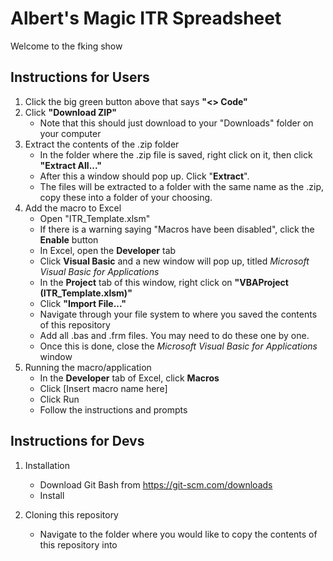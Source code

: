 # Albert's Magic ITR Spreadsheet
Welcome to the fking show

## Instructions for Users
1. Click the big green button above that says **\"<> Code\"**
2. Click **\"Download ZIP\"**
   * Note that this should just download to your \"Downloads\" folder on your computer
3. Extract the contents of the .zip folder
   * In the folder where the .zip file is saved, right click on it, then click
 **"Extract All...\"**
   * After this a window should pop up. Click \"**Extract**\".
   * The files will be extracted to a folder with the same name as the .zip, copy these into a folder of your choosing.
4. Add the macro to Excel
   * Open \"ITR_Template.xlsm\"
   * If there is a warning saying \"Macros have been disabled\", click the **Enable** button
   * In Excel, open the **Developer** tab
   * Click **Visual Basic** and a new window will pop up, titled *Microsoft Visual Basic for Applications*
   * In the **Project** tab of this window, right click on **\"VBAProject (ITR_Template.xlsm)\"**
   * Click **\"Import File...\"**
   * Navigate through your file system to where you saved the contents of this repository
   * Add all .bas and .frm files. You may need to do these one by one.
   * Once this is done, close the *Microsoft Visual Basic for Applications* window
5. Running the macro/application
   * In the **Developer** tab of Excel, click **Macros**
   * Click \[Insert macro name here\]
   * Click Run
   * Follow the instructions and prompts

## Instructions for Devs
1. Installation
   * Download Git Bash from https://git-scm.com/downloads
   * Install
  

2. Cloning this repository
   * Navigate to the folder where you would like to copy the contents of this repository into

